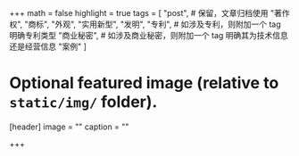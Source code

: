 +++
math = false
highlight = true
tags = [
    "post", # 保留，文章归档使用
    "著作权",
    "商标",
    "外观",
    "实用新型",
    "发明",
    "专利", # 如涉及专利，则附加一个 tag 明确专利类型
    "商业秘密", # 如涉及商业秘密，则附加一个 tag 明确其为技术信息还是经营信息
    "案例"
]

# Optional featured image (relative to `static/img/` folder).
[header]
image = ""
caption = ""

+++
